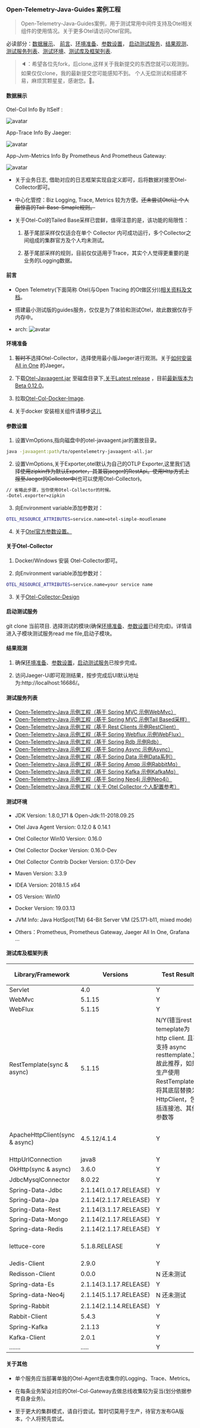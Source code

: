 ### Open-Telemetry-Java-Guides 案例工程

> Open-Telemetry-Java-Guides案例，用于测试常用中间件支持及Otel相关组件的使用情况。关于更多Otel请访问Otel官网。

必读部分：[数据展示](#数据展示)、 [前言](#前言)、[环境准备](#环境准备)、[参数设置](#参数设置)，
[启动测试服务](#启动测试服务)、[结果观测](#结果观测)、[测试服务列表](#测试服务列表)、[测试环境](#测试环境)、[测试库及框架列表](#测试库及框架列表).

> 🔈：希望各位先fork，后clone,这样关于我新提交的东西您就可以观测到。如果仅仅clone，我的最新提交您可能感知不到。
个人无偿测试和搭建不易，麻烦赏颗星星，感谢您。🙇‍。

#### 数据展示

Otel-Col Info By ItSelf :

![avatar](image/otel-col-spans-metrics.png)

App-Trace Info By Jaeger:

![avatar](image/jaeger-trace.png)

App-Jvm-Metrics Info By Prometheus And Prometheus Gateway:

![avatar](image/app-jvm-metrics.png)

- 关于业务日志, 借助对应的日志框架实现自定义即可，后将数据对接至Otel-Collector即可。

- 中心化管控：Biz Logging, Trace, Metrics 较为方便。~~还未尝试Otel让 个人 最惊喜的Tail-Base-Smaple规则。~~

- 关于Otel-Col的Tailed Base采样已尝鲜，值得注意的是，该功能的局限性：
    
    1. 基于尾部采样仅仅适合在单个 Collector 内可成功运行，多个Collector之间组成的集群官方及个人均未测试。
    
    1. 基于尾部采样的规则，目前仅仅适用于Trace，其实个人觉得更重要的是业务的Logging数据。

#### 前言 

- Open Telemetry(下面简称 Otel(与Open Tracing 的Ot做区分))[相关资料及文档](https://opentelemetry.io/docs/java/getting_started/)。

- 搭建最小测试版的guides服务，仅仅是为了体验和测试Otel，故此数据仅存于内存中。

- arch: ![avatar](image/otel-guides-arch.png)

#### 环境准备

1. ~~暂时不~~选择Otel-Collector，选择使用最小版Jaeger进行观测。关于[如何安装All in One](https://www.jaegertracing.io/docs/1.16/getting-started/) 的Jaeger。

2. 下载[Otel-Javaagent.jar](https://github.com/open-telemetry/opentelemetry-java-instrumentation/releases/download/v0.12.0/opentelemetry-javaagent-all.jar) 至磁盘目录下,[关于Latest release](https://github.com/open-telemetry/opentelemetry-java-instrumentation/releases) ，目前[最新版本为Beta 0.12.0](https://github.com/open-telemetry/opentelemetry-java-instrumentation/releases/tag/v0.12.0)。

3. 拉取[Otel-Col-Docker-Image](https://hub.docker.com/search?q=otel&type=image).

4. 关于docker 安装相关组件请移步[这儿](https://github.com/chenmudu/open-telemetry-java-guides/tree/master/config/others.properties)

#### 参数设置

1. 设置VmOptions,指向磁盘中的otel-javaagent.jar的置放目录。
```sh
java -javaagent:path/to/opentelemetry-javaagent-all.jar
```
2. 设置VmOptions,关于Exporter,otel默认为自己的OTLP Exporter,这里我们选择~~使用zipkin作为默认Exporter，其兼容jaeger的RestApi。使用Http方式上报至Jaeger的Collector中(~~也可以使用Otel-Collector~~)~~。
```sh
// 省略此步骤，当你使用Otel-Collector的时候。
-Dotel.exporter=zipkin
```
3. 向Environment variable添加参数对：
```sh
OTEL_RESOURCE_ATTRIBUTES=service.name=otel-simple-moudlename
```

4. 关于[Otel官方参数设置。](https://github.com/open-telemetry/opentelemetry-java-instrumentation#getting-started)

#### 关于Otel-Collector

1. Docker/Windows 安装 Otel-Collector即可。

2. 向Environment variable添加参数对：
```sh
OTEL_RESOURCE_ATTRIBUTES=service.name=your service name
```
3. 关于[Otel-Collector-Design](https://github.com/open-telemetry/opentelemetry-collector/blob/master/docs/design.md)

#### 启动测试服务

 git clone 当前项目. 选择测试的模块(确保[环境准备](#环境准备)、[参数设置](#参数设置)已经完成)。详情请进入子模块测试服务read me file,启动子模块。
 
#### 结果观测

1. 确保[环境准备](#环境准备)、[参数设置](#参数设置)，[启动测试服务](#启动测试服务)已按步完成。

2. 访问Jaeger-Ui即可观测结果，按步完成后UI默认地址为:http://localhost:16686/。


#### 测试服务列表

* [Open-Telemetry-Java 示例工程（基于 Spring   MVC 示例WebMvc）](otel-simple-webmvc)
* [Open-Telemetry-Java 示例工程（基于 Spring   MVC 示例Tail Based采样）](otel-simple-tailbase)
* [Open-Telemetry-Java 示例工程（基于 Rest Clients 示例RestClient）](otel-simple-restclient)
* [Open-Telemetry-Java 示例工程（基于 Spring Webflux 示例WebFlux）](otel-simple-webflux)
* [Open-Telemetry-Java 示例工程（基于 Spring Rdb 示例Rdb）](otel-simple-rdb)
* [Open-Telemetry-Java 示例工程（基于 Spring Async 示例Async）](otel-simple-async)
* [Open-Telemetry-Java 示例工程（基于 Spring Data 示例Data系列）](otel-simple-spring-data)
* [Open-Telemetry-Java 示例工程（基于 Spring Amqp 示例RabbitMq）](otel-simple-rabbit)
* [Open-Telemetry-Java 示例工程（基于 Spring Kafka 示例KafkaMq）](otel-simple-kafka)
* [Open-Telemetry-Java 示例工程（基于 Spring Neo4j 示例Neo4j）](otel-simple-neo4j)
* [Open-Telemetry-Java 示例工程（关于 Otel Collector 个人配置参考）](https://github.com/chenmudu/open-telemetry-java-guides/tree/master/config/otel-col-config.yaml)

#### 测试环境

- JDK Version: 1.8.0_171 & Open-Jdk:11-2018.09.25

- Otel Java Agent Version: 0.12.0 & 0.14.1

- Otel Collector Win10 Version: 0.16.0

- Otel Collector Docker Version: 0.16.0-Dev

- Otel Collector Contrib Docker Version: 0.17.0-Dev

- Maven Version: 3.3.9

- IDEA Version: 2018.1.5 x64

- OS Version: Win10

- Docker Version: 19.03.13

- JVM Info: Java HotSpot(TM) 64-Bit Server VM (25.171-b11, mixed mode)

- Others：Prometheus, Prometheus Gateway, Jaeger All In One, Grafana ...

#### 测试库及框架列表

| Library/Framework         | Versions                       |Test Result               |官方最低版本支持   |
|---------------------------|--------------------------------|--------------------------|-----------------|
| Servlet                   | 4.0                            |Y                         |      2.2+       |
| WebMvc                    | 5.1.15                         |Y                         |      3.1+       |
| WebFlux                   | 5.1.15                         |Y                         |      5.0+       |
| RestTemplate(sync & async)| 5.1.15                         |N/Y(错当rest temeplate为http client. 且不支持 async resttemplate.)故此推荐，如果生产使用RestTemplate，将其底层替换为HttpClient，包括连接池、其他参数等| 官方无支持|
| ApacheHttpClient(sync & async)  | 4.5.12/4.1.4             |Y                         |      2.0+/1.9+ (not including 2.x yet)|
| HttpUrlConnection         | java8                          |Y                         |      Java 7+    |
| OkHttp(sync & async)      | 3.6.0                          |Y                         |      3.0+       |
| JdbcMysqlConnector        | 8.0.22                         |Y                         |      无         |
| Spring-Data-Jdbc          | 2.1.14(1.0.17.RELEASE)         |Y                         |      1.8+       |
| Spring-Data-Jpa           | 2.1.14(2.1.17.RELEASE)         |Y                         |      1.8+       |
| Spring-Data-Rest          | 2.1.14(3.1.17.RELEASE)         |Y                         |      1.8+       |
| Spring-Data-Mongo         | 2.1.14(2.1.17.RELEASE)         |Y                         |      1.8+       |
| Spring-data-Redis         | 2.1.14(2.1.17.RELEASE)         |Y                         |      1.8+       |
| lettuce-core              | 5.1.8.RELEASE                  |Y                         |      4.0+ (not including 6.x yet)      |
| Jedis-Client              | 2.9.0                          |Y                         |      1.4+       |
| Redisson-Client           | 0.0.0                          |N 还未测试                  |      3.0+      |
| Spring-data-Es            | 2.1.14(3.1.17.RELEASE)         |Y                         |      1.8+       |
| Spring-data-Neo4j         | 2.1.14(5.1.17.RELEASE)         |N 还未测试                 |      1.8+       |
| Spring-Rabbit             | 2.1.14(2.1.14.RELEASE)         |Y                         |      无         |
| Rabbit-Client             | 5.4.3                          |Y                         |      2.7+       |
| Spring-Kafka              | 2.1.13                         |Y                         |      无         |
| Kafka-Client              | 2.0.1                          |Y                         |      0.11+      |
| .......                   | .....                          |Y                         | |

#### 关于其他

- 单个服务应当部署单独的Otel-Agent去收集你的Logging、Trace、Metrics。

- 在每条业务架设对应的Otel-Col-Gateway去做总线收集较为妥当(划分依据参考自身业务)。

- 至于更大的集群模式，请自行尝试。暂时切莫用于生产，待官方发布GA版本，个人将预先尝试。